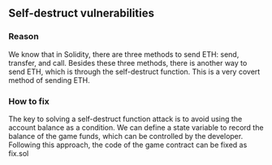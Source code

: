 ## Self-destruct vulnerabilities

### Reason

We know that in Solidity, there are three methods to send ETH: send, transfer, and call. Besides these three methods, there is another way to send ETH, which is through the self-destruct function. This is a very covert method of sending ETH.

### How to fix

The key to solving a self-destruct function attack is to avoid using the account balance as a condition. We can define a state variable to record the balance of the game funds, which can be controlled by the developer. Following this approach, the code of the game contract can be fixed as fix.sol
